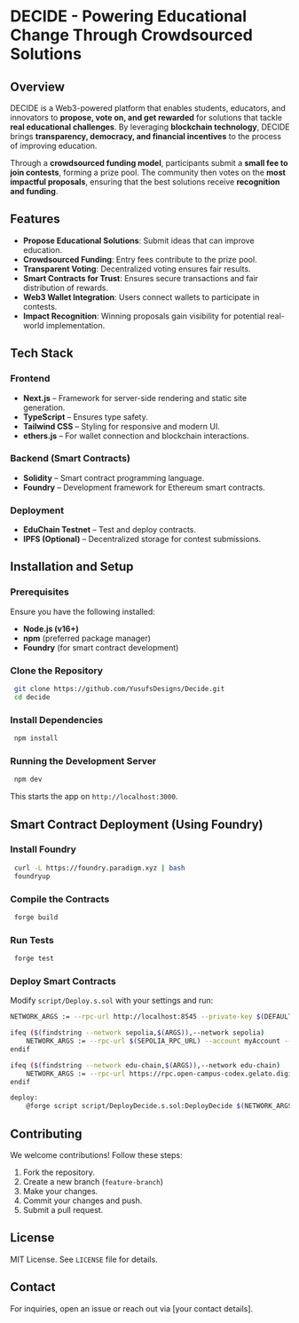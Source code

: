 # DECIDE - Powering Educational Change Through Crowdsourced Solutions

## Overview
DECIDE is a Web3-powered platform that enables students, educators, and innovators to **propose, vote on, and get rewarded** for solutions that tackle **real educational challenges**. By leveraging **blockchain technology**, DECIDE brings **transparency, democracy, and financial incentives** to the process of improving education.

Through a **crowdsourced funding model**, participants submit a **small fee to join contests**, forming a prize pool. The community then votes on the **most impactful proposals**, ensuring that the best solutions receive **recognition and funding**.

## Features
- **Propose Educational Solutions**: Submit ideas that can improve education.
- **Crowdsourced Funding**: Entry fees contribute to the prize pool.
- **Transparent Voting**: Decentralized voting ensures fair results.
- **Smart Contracts for Trust**: Ensures secure transactions and fair distribution of rewards.
- **Web3 Wallet Integration**: Users connect wallets to participate in contests.
- **Impact Recognition**: Winning proposals gain visibility for potential real-world implementation.

## Tech Stack
### Frontend
- **Next.js** – Framework for server-side rendering and static site generation.
- **TypeScript** – Ensures type safety.
- **Tailwind CSS** – Styling for responsive and modern UI.
- **ethers.js** – For wallet connection and blockchain interactions.

### Backend (Smart Contracts)
- **Solidity** – Smart contract programming language.
- **Foundry** – Development framework for Ethereum smart contracts.

### Deployment
- **EduChain Testnet** – Test and deploy contracts.
- **IPFS (Optional)** – Decentralized storage for contest submissions.

## Installation and Setup
### Prerequisites
Ensure you have the following installed:
- **Node.js (v16+)**
- **npm** (preferred package manager)
- **Foundry** (for smart contract development)

### Clone the Repository
```sh
 git clone https://github.com/YusufsDesigns/Decide.git
 cd decide
```

### Install Dependencies
```sh
 npm install
```

### Running the Development Server
```sh
 npm dev
```
This starts the app on `http://localhost:3000`.

## Smart Contract Deployment (Using Foundry)
### Install Foundry
```sh
 curl -L https://foundry.paradigm.xyz | bash
 foundryup
```

### Compile the Contracts
```sh
 forge build
```

### Run Tests
```sh
 forge test
```

### Deploy Smart Contracts
Modify `script/Deploy.s.sol` with your settings and run:
```sh
NETWORK_ARGS := --rpc-url http://localhost:8545 --private-key $(DEFAULT_ANVIL_KEY) --broadcast

ifeq ($(findstring --network sepolia,$(ARGS)),--network sepolia)
	NETWORK_ARGS := --rpc-url $(SEPOLIA_RPC_URL) --account myAccount --broadcast --verify --etherscan-api-key $(ETHERSCAN_API_KEY) -vvvv
endif

ifeq ($(findstring --network edu-chain,$(ARGS)),--network edu-chain)
	NETWORK_ARGS := --rpc-url https://rpc.open-campus-codex.gelato.digital/ --account eduAccount1 --skip-simulation --broadcast
endif

deploy:
	@forge script script/DeployDecide.s.sol:DeployDecide $(NETWORK_ARGS)
```

## Contributing
We welcome contributions! Follow these steps:
1. Fork the repository.
2. Create a new branch (`feature-branch`)
3. Make your changes.
4. Commit your changes and push.
5. Submit a pull request.

## License
MIT License. See `LICENSE` file for details.

## Contact
For inquiries, open an issue or reach out via [your contact details].

